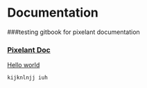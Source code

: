 # Documentation

###testing gitbook for pixelant documentation


### [Pixelant Doc](https://pixelant.gitbooks.io/doc/content/)

[Hello world](Documentation)


```kijknlnjj iuh```

